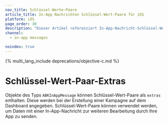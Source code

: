 ```yaml
---
nav_title: Schlüssel-Werte-Paare
article_title: In-App Nachrichten Schlüssel-Wert-Paare für iOS
platform: iOS
page_order: 30
description: "Dieser Artikel referenziert In-App-Nachricht-Schlüssel-Wert-Paare für Ihre iOS-Anwendung."
channel:
  - in-app messages

noindex: true
---
```


{% multi_lang_include deprecations/objective-c.md %}

# Schlüssel-Wert-Paar-Extras

Objekte des Typs `ABKInAppMessage` können Schlüssel-Wert-Paare als `extras` enthalten. Diese werden bei der Erstellung einer Kampagne auf dem Dashboard angegeben. Schlüssel-Wert-Paare können verwendet werden, um Daten mit einer In-App-Nachricht zur weiteren Bearbeitung durch Ihre App zu senden.

